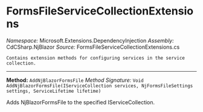 # FormsFileServiceCollectionExtensions

*Namespace:* Microsoft.Extensions.DependencyInjection
*Assembly:* CdCSharp.NjBlazor
*Source:* FormsFileServiceCollectionExtensions.cs



    Contains extension methods for configuring services in the service collection.
    
---

**Method:** `AddNjBlazorFormsFile`
*Method Signature:* `Void AddNjBlazorFormsFile(IServiceCollection services, NjFormsFileSettings settings, ServiceLifetime lifetime)`

Adds NjBlazorFormsFile to the specified IServiceCollection.


